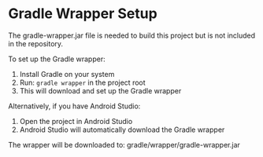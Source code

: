 # Gradle Wrapper Setup

The gradle-wrapper.jar file is needed to build this project but is not included in the repository.

To set up the Gradle wrapper:

1. Install Gradle on your system
2. Run: `gradle wrapper` in the project root
3. This will download and set up the Gradle wrapper

Alternatively, if you have Android Studio:
1. Open the project in Android Studio
2. Android Studio will automatically download the Gradle wrapper

The wrapper will be downloaded to: gradle/wrapper/gradle-wrapper.jar